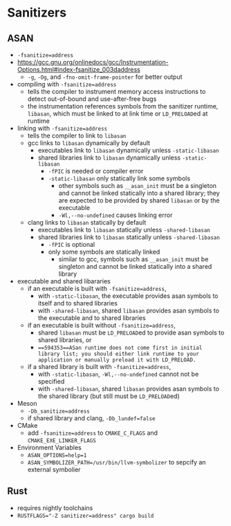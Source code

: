 Sanitizers
==========

## ASAN

- `-fsanitize=address`
- <https://gcc.gnu.org/onlinedocs/gcc/Instrumentation-Options.html#index-fsanitize_003daddress>
  - `-g`, `-Og`, and `-fno-omit-frame-pointer` for better output
- compiling with `-fsanitize=address`
  - tells the compiler to instrument memory access instructions to detect
    out-of-bound and use-after-free bugs
  - the instrumentation references symbols from the sanitizer runtime,
    `libasan`, which must be linked to at link time or `LD_PRELOAD`ed at
    runtime
- linking with `-fsanitize=address`
  - tells the compiler to link to `libasan`
  - gcc links to `libasan` dynamically by default
    - executables link to `libasan` dynamically unless `-static-libasan`
    - shared libraries link to `libasan` dynamically unless `-static-libasan`
      - `-fPIC` is needed or compiler error
      - `-static-libasan` only statically link some symbols
        - other symbols such as `__asan_init` must be a singleton and cannot
          be linked statically into a shared library; they are expected to be
          provided by shared `libasan` or by the executable
        - `-Wl,--no-undefined` causes linking error
  - clang links to `libasan` statically by default
    - executables link to `libasan` statically unless `-shared-libasan`
    - shared libraries link to `libasan` statically unless `-shared-libasan`
      - `-fPIC` is optional
      - only some symbols are statically linked
        - similar to gcc, symbols such as `__asan_init` must be singleton and
          cannot be linked statically into a shared library
- executable and shared libararies
  - if an executable is built with `-fsanitize=address`,
    - with `-static-libasan`, the executable provides asan symbols to itself
      and to shared libraries
    - with `-shared-libasan`, shared `libasan` provides asan symbols to the
      executable and to shared libraries
  - if an executable is built without `-fsanitize=address`,
    - shared `libasan` must be `LD_PRELOAD`ed to provide asan symbols to
      shared libraries, or
    - `==594353==ASan runtime does not come first in initial library list; you should either link runtime to your application or manually preload it with LD_PRELOAD.`
  - if a shared library is built with `-fsanitize=address`,
    - with `-static-libasan`, `-Wl,--no-undefined` cannot not be specified
    - with `-shared-libasan`, shared `libasan` provides asan symbols to the
      shared library (but still must be `LD_PRELOAD`ed)
- Meson
  - `-Db_sanitize=address`
  - if shared library and clang, `-Db_lundef=false`
- CMake
  - add `-fsanitize=address` to `CMAKE_C_FLAGS` and `CMAKE_EXE_LINKER_FLAGS`
- Environment Variables
  - `ASAN_OPTIONS=help=1`
  - `ASAN_SYMBOLIZER_PATH=/usr/bin/llvm-symbolizer` to sepcify an external
    symbolier

## Rust

- requires nightly toolchains
- `RUSTFLAGS="-Z sanitizer=address" cargo build`
